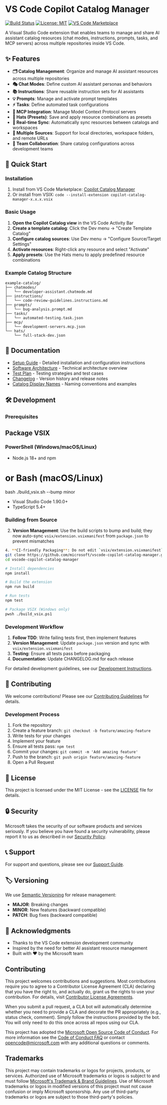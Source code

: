 # VS Code Copilot Catalog Manager

[![Build Status](https://github.com/microsoft/vscode-copilot-catalog-manager/actions/workflows/ci.yml/badge.svg)](https://github.com/microsoft/vscode-copilot-catalog-manager/actions/workflows/ci.yml)
[![License: MIT](https://img.shields.io/badge/License-MIT-yellow.svg)](https://opensource.org/licenses/MIT)
[![VS Code Marketplace](https://img.shields.io/visual-studio-marketplace/v/microsoft.copilot-catalog-manager)](https://marketplace.visualstudio.com/items?itemName=microsoft.copilot-catalog-manager)

A Visual Studio Code extension that enables teams to manage and share AI assistant catalog resources (chat modes, instructions, prompts, tasks, and MCP servers) across multiple repositories inside VS Code.

## ✨ Features

- **🗂️ Catalog Management**: Organize and manage AI assistant resources across multiple repositories
- **🎭 Chat Modes**: Define custom AI assistant personas and behaviors
- **📚 Instructions**: Share reusable instruction sets for AI assistants
- **💡 Prompts**: Manage and activate prompt templates
- **⚡ Tasks**: Define automated task configurations
- **🔧 MCP Integration**: Manage Model Context Protocol servers
- **🎩 Hats (Presets)**: Save and apply resource combinations as presets
- **🔄 Real-time Sync**: Automatically sync resources between catalogs and workspaces
- **🎯 Multiple Sources**: Support for local directories, workspace folders, and remote URLs
- **🚀 Team Collaboration**: Share catalog configurations across development teams

## 🚀 Quick Start

### Installation

1. Install from VS Code Marketplace: [Copilot Catalog Manager](https://marketplace.visualstudio.com/items?itemName=microsoft.copilot-catalog-manager)
2. Or install from VSIX: `code --install-extension copilot-catalog-manager-x.x.x.vsix`

### Basic Usage

1. **Open the Copilot Catalog view** in the VS Code Activity Bar
2. **Create a template catalog**: Click the Dev menu → "Create Template Catalog"
3. **Configure catalog sources**: Use Dev menu → "Configure Source/Target Settings"
4. **Activate resources**: Right-click any resource and select "Activate"
5. **Apply presets**: Use the Hats menu to apply predefined resource combinations

### Example Catalog Structure

```
example-catalog/
├── chatmodes/
│   └── developer-assistant.chatmode.md
├── instructions/
│   └── code-review-guidelines.instructions.md
├── prompts/
│   └── bug-analysis.prompt.md
├── tasks/
│   └── automated-testing.task.json
├── mcp/
│   └── development-servers.mcp.json
└── hats/
    └── full-stack-dev.json
```

## 📖 Documentation

- [Setup Guide](./SETUP_GUIDE.md) - Detailed installation and configuration instructions
- [Software Architecture](./SOFTWARE_ARCHITECTURE_SPECIFICATION.md) - Technical architecture overview
- [Test Plan](./TESTPLAN.md) - Testing strategies and test cases
- [Changelog](./CHANGELOG.md) - Version history and release notes
- [Catalog Display Names](./CATALOG_DISPLAY_NAMES_EXAMPLE.md) - Naming conventions and examples

## 🛠️ Development

### Prerequisites
## Package VSIX
### PowerShell (Windows/macOS/Linux)
- Node.js 18+ and npm
# or Bash (macOS/Linux)
bash ./build_vsix.sh --bump minor
- Visual Studio Code 1.90.0+
- TypeScript 5.4+

### Building from Source
2. **Version Management**: Use the build scripts to bump and build; they now auto-sync `vsix/extension.vsixmanifest` from `package.json` to prevent mismatches
```bash
4. **CI-friendly Packaging**: Do not edit `vsix/extension.vsixmanifest` manually; the build scripts update it based on `package.json`.
git clone https://github.com/microsoft/vscode-copilot-catalog-manager.git
cd vscode-copilot-catalog-manager

# Install dependencies
npm install

# Build the extension
npm run build

# Run tests
npm test

# Package VSIX (Windows only)
pwsh ./build_vsix.ps1
```

### Development Workflow

1. **Follow TDD**: Write failing tests first, then implement features
2. **Version Management**: Update `package.json` version and sync with `vsix/extension.vsixmanifest`
3. **Testing**: Ensure all tests pass before packaging
4. **Documentation**: Update CHANGELOG.md for each release

For detailed development guidelines, see our [Development Instructions](./.github/instructions/development.instructions.md).

## 🤝 Contributing

We welcome contributions! Please see our [Contributing Guidelines](./CONTRIBUTING.md) for details.

### Development Process

1. Fork the repository
2. Create a feature branch: `git checkout -b feature/amazing-feature`
3. Write tests for your changes
4. Implement your feature
5. Ensure all tests pass: `npm test`
6. Commit your changes: `git commit -m 'Add amazing feature'`
7. Push to the branch: `git push origin feature/amazing-feature`
8. Open a Pull Request

## 📄 License

This project is licensed under the MIT License - see the [LICENSE](LICENSE) file for details.

## 🔒 Security

Microsoft takes the security of our software products and services seriously. If you believe you have found a security vulnerability, please report it to us as described in our [Security Policy](SECURITY.md).

## 📞 Support

For support and questions, please see our [Support Guide](SUPPORT.md).

## 🏷️ Versioning

We use [Semantic Versioning](https://semver.org/) for release management:
- **MAJOR**: Breaking changes
- **MINOR**: New features (backward compatible)
- **PATCH**: Bug fixes (backward compatible)

## 🙏 Acknowledgments

- Thanks to the VS Code extension development community
- Inspired by the need for better AI assistant resource management
- Built with ❤️ by the Microsoft team

## Contributing

This project welcomes contributions and suggestions.  Most contributions require you to agree to a
Contributor License Agreement (CLA) declaring that you have the right to, and actually do, grant us
the rights to use your contribution. For details, visit [Contributor License Agreements](https://cla.opensource.microsoft.com).

When you submit a pull request, a CLA bot will automatically determine whether you need to provide
a CLA and decorate the PR appropriately (e.g., status check, comment). Simply follow the instructions
provided by the bot. You will only need to do this once across all repos using our CLA.

This project has adopted the [Microsoft Open Source Code of Conduct](https://opensource.microsoft.com/codeofconduct/).
For more information see the [Code of Conduct FAQ](https://opensource.microsoft.com/codeofconduct/faq/) or
contact [opencode@microsoft.com](mailto:opencode@microsoft.com) with any additional questions or comments.

## Trademarks

This project may contain trademarks or logos for projects, products, or services. Authorized use of Microsoft
trademarks or logos is subject to and must follow
[Microsoft's Trademark & Brand Guidelines](https://www.microsoft.com/legal/intellectualproperty/trademarks/usage/general).
Use of Microsoft trademarks or logos in modified versions of this project must not cause confusion or imply Microsoft sponsorship.
Any use of third-party trademarks or logos are subject to those third-party's policies.
